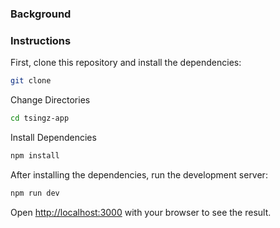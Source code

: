 
### Background


### Instructions

First, clone this repository and install the dependencies:

```bash
git clone 
```

Change Directories

```bash
cd tsingz-app
```

Install Dependencies

```bash
npm install
```

After installing the dependencies, run the development server:

```bash
npm run dev
```

Open [http://localhost:3000](http://localhost:3000) with your browser to see the result. 
